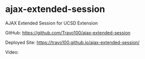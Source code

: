# ajax-extended-session
AJAX Extended Session for UCSD Extension

GitHub: https://github.com/Travo100/ajax-extended-session

Deployed Site: https://travo100.github.io/ajax-extended-session/

Video: <processing>